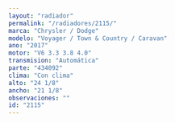 ```yaml
---
layout: "radiador"
permalink: "/radiadores/2115/"
marca: "Chrysler / Dodge"
modelo: "Voyager / Town & Country / Caravan"
ano: "2017"
motor: "V6 3.3 3.8 4.0"
transmision: "Automática"
parte: "434092"
clima: "Con clima"
alto: "24 1/8"
ancho: "21 1/8"
observaciones: ""
id: "2115"
---
```


